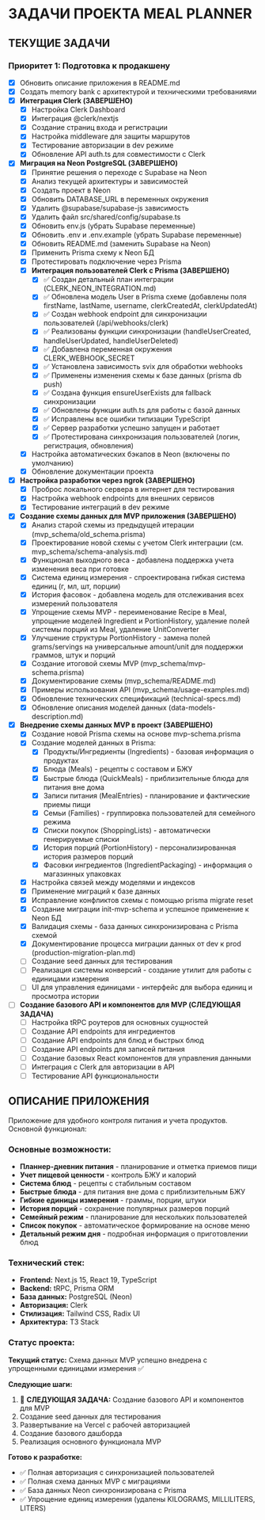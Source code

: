 # ЗАДАЧИ ПРОЕКТА MEAL PLANNER

## ТЕКУЩИЕ ЗАДАЧИ

### Приоритет 1: Подготовка к продакшену

- [x] Обновить описание приложения в README.md
- [x] Создать memory bank с архитектурой и техническими требованиями
- [x] **Интеграция Clerk (ЗАВЕРШЕНО)**
  - [x] Настройка Clerk Dashboard
  - [x] Интеграция @clerk/nextjs
  - [x] Создание страниц входа и регистрации
  - [x] Настройка middleware для защиты маршрутов
  - [x] Тестирование авторизации в dev режиме
  - [x] Обновление API auth.ts для совместимости с Clerk
- [x] **Миграция на Neon PostgreSQL (ЗАВЕРШЕНО)**
  - [x] Принятие решения о переходе с Supabase на Neon
  - [x] Анализ текущей архитектуры и зависимостей
  - [x] Создать проект в Neon
  - [x] Обновить DATABASE_URL в переменных окружения
  - [x] Удалить @supabase/supabase-js зависимость
  - [x] Удалить файл src/shared/config/supabase.ts
  - [x] Обновить env.js (убрать Supabase переменные)
  - [x] Обновить .env и .env.example (убрать Supabase переменные)
  - [x] Обновить README.md (заменить Supabase на Neon)
  - [x] Применить Prisma схему к Neon БД
  - [x] Протестировать подключение через Prisma
  - [x] **Интеграция пользователей Clerk с Prisma (ЗАВЕРШЕНО)**
    - [x] ✅ Создан детальный план интеграции (CLERK_NEON_INTEGRATION.md)
    - [x] ✅ Обновлена модель User в Prisma схеме (добавлены поля firstName, lastName, username, clerkCreatedAt, clerkUpdatedAt)
    - [x] ✅ Создан webhook endpoint для синхронизации пользователей (/api/webhooks/clerk)
    - [x] ✅ Реализованы функции синхронизации (handleUserCreated, handleUserUpdated, handleUserDeleted)
    - [x] ✅ Добавлена переменная окружения CLERK_WEBHOOK_SECRET
    - [x] ✅ Установлена зависимость svix для обработки webhooks
    - [x] ✅ Применены изменения схемы к базе данных (prisma db push)
    - [x] ✅ Создана функция ensureUserExists для fallback синхронизации
    - [x] ✅ Обновлены функции auth.ts для работы с базой данных
    - [x] ✅ Исправлены все ошибки типизации TypeScript
    - [x] ✅ Сервер разработки успешно запущен и работает
    - [x] ✅ Протестирована синхронизация пользователей (логин, регистрация, обновления)
  - [x] Настройка автоматических бэкапов в Neon (включены по умолчанию)
  - [x] Обновление документации проекта
- [x] **Настройка разработки через ngrok (ЗАВЕРШЕНО)**
  - [x] Проброс локального сервера в интернет для тестирования
  - [x] Настройка webhook endpoints для внешних сервисов
  - [x] Тестирование интеграций в dev режиме
- [x] **Создание схемы данных для MVP приложения (ЗАВЕРШЕНО)**
  - [x] Анализ старой схемы из предыдущей итерации (mvp_schema/old_schema.prisma)
  - [x] Проектирование новой схемы с учетом Clerk интеграции (см. mvp_schema/schema-analysis.md)
  - [x] Функционал выходного веса - добавлена поддержка учета изменения веса при готовке
  - [x] Система единиц измерения - спроектирована гибкая система единиц (г, мл, шт, порции)
  - [x] История фасовок - добавлена модель для отслеживания всех измерений пользователя
  - [x] Упрощение схемы MVP - переименование Recipe в Meal, упрощение моделей Ingredient и PortionHistory, удаление полей системы порций из Meal, удаление UnitConverter
  - [x] Улучшение структуры PortionHistory - замена полей grams/servings на универсальные amount/unit для поддержки граммов, штук и порций
  - [x] Создание итоговой схемы MVP (mvp_schema/mvp-schema.prisma)
  - [x] Документирование схемы (mvp_schema/README.md)
  - [x] Примеры использования API (mvp_schema/usage-examples.md)
  - [x] Обновление технических спецификаций (technical-specs.md)
  - [x] Обновление описания моделей данных (data-models-description.md)
- [x] **Внедрение схемы данных MVP в проект (ЗАВЕРШЕНО)**
  - [x] Создание новой Prisma схемы на основе mvp-schema.prisma
  - [x] Создание моделей данных в Prisma:
    - [x] Продукты/Ингредиенты (Ingredients) - базовая информация о продуктах
    - [x] Блюда (Meals) - рецепты с составом и БЖУ
    - [x] Быстрые блюда (QuickMeals) - приблизительные блюда для питания вне дома
    - [x] Записи питания (MealEntries) - планирование и фактические приемы пищи
    - [x] Семьи (Families) - группировка пользователей для семейного режима
    - [x] Списки покупок (ShoppingLists) - автоматически генерируемые списки
    - [x] История порций (PortionHistory) - персонализированная история размеров порций
    - [x] Фасовки ингредиентов (IngredientPackaging) - информация о магазинных упаковках
  - [x] Настройка связей между моделями и индексов
  - [x] Применение миграций к базе данных
  - [x] Исправление конфликтов схемы с помощью prisma migrate reset
  - [x] Создание миграции init-mvp-schema и успешное применение к Neon БД
  - [x] Валидация схемы - база данных синхронизирована с Prisma схемой
  - [x] Документирование процесса миграции данных от dev к prod (production-migration-plan.md)
  - [ ] Создание seed данных для тестирования
  - [ ] Реализация системы конверсий - создание утилит для работы с единицами измерения
  - [ ] UI для управления единицами - интерфейс для выбора единиц и просмотра истории
- [ ] **Создание базового API и компонентов для MVP (СЛЕДУЮЩАЯ ЗАДАЧА)**
  - [ ] Настройка tRPC роутеров для основных сущностей
  - [ ] Создание API endpoints для ингредиентов
  - [ ] Создание API endpoints для блюд и быстрых блюд
  - [ ] Создание API endpoints для записей питания
  - [ ] Создание базовых React компонентов для управления данными
  - [ ] Интеграция с Clerk для авторизации в API
  - [ ] Тестирование API функциональности

## ОПИСАНИЕ ПРИЛОЖЕНИЯ

Приложение для удобного контроля питания и учета продуктов. Основной функционал:

### Основные возможности:

- **Планнер-дневник питания** - планирование и отметка приемов пищи
- **Учет пищевой ценности** - контроль БЖУ и калорий
- **Система блюд** - рецепты с стабильным составом
- **Быстрые блюда** - для питания вне дома с приблизительным БЖУ
- **Гибкие единицы измерения** - граммы, порции, штуки
- **История порций** - сохранение популярных размеров порций
- **Семейный режим** - планирование для нескольких пользователей
- **Список покупок** - автоматическое формирование на основе меню
- **Детальный режим дня** - подробная информация о приготовлении блюд

### Технический стек:

- **Frontend:** Next.js 15, React 19, TypeScript
- **Backend:** tRPC, Prisma ORM
- **База данных:** PostgreSQL (Neon)
- **Авторизация:** Clerk
- **Стилизация:** Tailwind CSS, Radix UI
- **Архитектура:** T3 Stack

### Статус проекта:

**Текущий статус:** Схема данных MVP успешно внедрена с упрощенными единицами измерения ✅

**Следующие шаги:**

1. 🔄 **СЛЕДУЮЩАЯ ЗАДАЧА:** Создание базового API и компонентов для MVP
2. Создание seed данных для тестирования
3. Развертывание на Vercel с рабочей авторизацией
4. Создание базового дашборда
5. Реализация основного функционала MVP

**Готово к разработке:** 
- ✅ Полная авторизация с синхронизацией пользователей
- ✅ Полная схема данных MVP с миграциями
- ✅ База данных Neon синхронизирована с Prisma
- ✅ Упрощение единиц измерения (удалены KILOGRAMS, MILLILITERS, LITERS)
